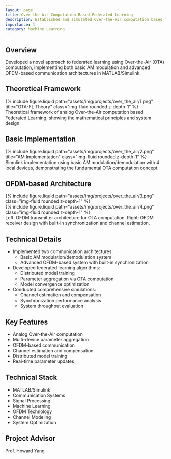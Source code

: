 ```yaml
---
layout: page
title: Over-the-Air-Computation Based Federated Learning
description: Established and simulated Over-the-Air computation based federated learning model using MATLAB/Simulink
importance: 1
category: Machine Learning
---
```


## Overview

Developed a novel approach to federated learning using Over-the-Air (OTA) computation, implementing both basic AM modulation and advanced OFDM-based communication architectures in MATLAB/Simulink.

## Theoretical Framework

<div class="row">
    <div class="col-sm mt-3 mt-md-0">
        {% include figure.liquid path="assets/img/projects/over_the_air/1.png" title="OTA-FL Theory" class="img-fluid rounded z-depth-1" %}
    </div>
</div>
<div class="caption">
    Theoretical framework of analog Over-the-Air computation based Federated Learning, showing the mathematical principles and system design.
</div>

## Basic Implementation

<div class="row">
    <div class="col-sm mt-3 mt-md-0">
        {% include figure.liquid path="assets/img/projects/over_the_air/2.png" title="AM Implementation" class="img-fluid rounded z-depth-1" %}
    </div>
</div>
<div class="caption">
    Simulink implementation using basic AM modulation/demodulation with 4 local devices, demonstrating the fundamental OTA computation concept.
</div>

## OFDM-based Architecture

<div class="row">
    <div class="col-sm-6 mt-3 mt-md-0">
        {% include figure.liquid path="assets/img/projects/over_the_air/3.png" class="img-fluid rounded z-depth-1" %}
    </div>
    <div class="col-sm-6 mt-3 mt-md-0">
        {% include figure.liquid path="assets/img/projects/over_the_air/4.png" class="img-fluid rounded z-depth-1" %}
    </div>
</div>
<div class="caption">
    Left: OFDM transmitter architecture for OTA computation. Right: OFDM receiver design with built-in synchronization and channel estimation.
</div>

## Technical Details

- Implemented two communication architectures:
  - Basic AM modulation/demodulation system
  - Advanced OFDM-based system with built-in synchronization
- Developed federated learning algorithms:
  - Distributed model training
  - Parameter aggregation via OTA computation
  - Model convergence optimization
- Conducted comprehensive simulations:
  - Channel estimation and compensation
  - Synchronization performance analysis
  - System throughput evaluation

## Key Features

- Analog Over-the-Air computation
- Multi-device parameter aggregation
- OFDM-based communication
- Channel estimation and compensation
- Distributed model training
- Real-time parameter updates

## Technical Stack

- MATLAB/Simulink
- Communication Systems
- Signal Processing
- Machine Learning
- OFDM Technology
- Channel Modeling
- System Optimization

## Project Advisor
Prof. Howard Yang
